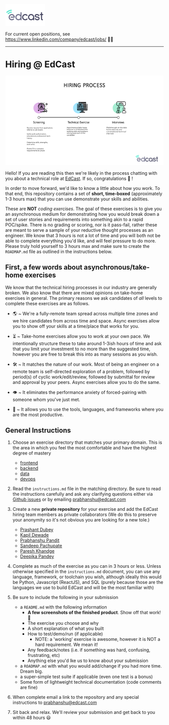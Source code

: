<img src="edcastlogo.png" alt="edcast logo" data-canonical-src="edcastlogo.png" width="25%" height="25%" />

For current open positions, see <https://www.linkedin.com/company/edcast/jobs/> 👩‍💻

------------------

# Hiring @ EdCast

![edcast hiring process graphic!](hiring.png)

Hello! If you are reading this then we're likely in the process chatting with you about a technical role at [EdCast](https://edcast.com). If so, congratulations :tada: !

In order to move forward, we'd like to know a little about how you work. To that end, this repository contains a set of **short, time-boxed** (approximately 1-3 hours max) that you can use demonstrate your skills and abilities.

These are **NOT** *coding exercises*. The goal of these exercises is to give you an asynchronous medium for demonstrating how you would break down a set of user stories and requirements into something akin to a rapid POC/spike. There is no grading or scoring, nor is it pass-fail, rather these are meant to serve a sample of your reductive thought processes as an engineer. We know that 3 hours is not a lot of time and you will both not be able to complete everything you'd like, and will feel pressure to do more. Please truly hold yourself to 3 hours max and make sure to create the `ROADMAP.md` file as outlined in the instructions below.

## First, a few words about asynchronous/take-home exercises

We know that the technical hiring processes in our industry are generally broken. We also know that there are mixed opinions on take-home exercises in general. The primary reasons we ask candidates of *all* levels to complete these exercises are as follows.

* 🌎  ~ We're a fully-remote team spread across multiple time zones and we hire candidates from across time and space. Async exercises allow you to show off your skills at a time/place that works for you.

* ⏳  ~ Take-home exercises allow you to work at your own pace. We intentionally structure these to take around 1-3ish hours of time and ask that you limit your investment to no more than the suggested time, however you are free to break this into as many sessions as you wish.

* 🛠 ~ It matches the nature of our work. Most of being an engineer on a remote team is self-directed exploration of a problem, followed by period(s) of cyclic work/edit/review, followed by submittal for review and approval by your peers. Async exercises allow you to do the same.

* 👁 ~ It eliminates the performance anxiety of forced-pairing with someone whom you've just met.

* 🧰 ~ It allows you to use the tools, languages, and frameworks where you are the most productive.

## General Instructions

1. Choose an exercise directory that matches your primary domain. This is the area in which you feel the most comfortable and have the highest degree of mastery
    * [frontend](frontend/instructions.md)
    * [backend](backend/instructions.md)
    * [data](data/instructions.md)
    * [devops](devops/instructions.md)

2. Read the `instructions.md` file in the matching directory. Be sure to read the instructions carefully and ask any clarifying questions either via [Github issues](https://github.com/edcast/hiring-exercises/issues) or by emailing prabhanshu@edcast.com

3. Create a new **private repository** for your exercise and add the EdCast hiring team members as private collaborators (We do this to preserve your anonymity so it's not obvious you are looking for a new tole.)
    * [Prashant Dubey](https://github.com/prashantdubey)
    * [Kapil Dewade](https://github.com/kapildewade)
    * [Prabhanshu Pandit](https://github.com/prabhanshu)
    * [Sandeep Pachupate](https://github.com/sandy-edcast)
    * [Paresh Khandge](https://github.com/pareshed)
    * [Deepika Pandey](https://github.com/deepande)

4. Complete as much of the exercise as you can in 3 hours or less. Unless otherwise specified in the `instructions.md` document, you can use any language, framework, or toolchain you wish, although ideally this would be Python, Javascript (ReactJS), and SQL (purely because those are the languages we use to build EdCast and will be the most familiar with)

5. Be sure to include the following in your submission
    * a `README.md` with the following information
        * **A few screenshots of the finished product**. Show off that work! 📸
        * The exercise you choose and why
        * A short explanation of what you built
        * How to test/demo/run (if applicable)
            * NOTE: a 'working' exercise is awesome, however it is NOT a hard requirement. We mean it!
        * Any feedback/notes (i.e. if something was hard, confusing, frustrating, etc)
        * Anything else you'd lke us to know about your submission
    * a `ROADMAP.md` with what you would add/change if you had more time. Dream big.
    * a super-simple test suite if applicable (even one test is a bonus)
    * Some form of lightweight technical documentation (code comments are fine)

5. When complete email a link to the repository and any special instructions to prabhanshu@edcast.com

6. Sit back and relax. We'll review your submission and get back to you within 48 hours :smiley:
